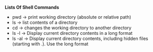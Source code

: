 **Lists Of Shell Commands**
- pwd -> print working directory (absolute or relative path)
- ls -> list contents of a directory
- cd -> changes the working directory to another directory
- ls -l -> Display current directory contents in a long format
- ls -al ->   Display current directory contents, including hidden files (starting with .). Use the long format
